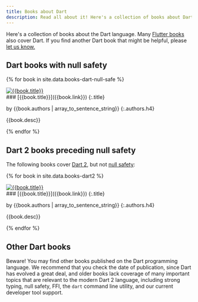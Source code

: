 ```yaml
---
title: Books about Dart
description: Read all about it! Here's a collection of books about Dart.
---
```


Here's a collection of books about the Dart language.
Many [Flutter books](https://flutter.dev/docs/resources/books)
also cover Dart.
If you find another Dart book that might be helpful, please
[let us know.](https://github.com/dart-lang/site-www/issues)

## Dart books with null safety

{% for book in site.data.books-dart-null-safe %}

<div class="book-img-with-details row">
<a href="{{book.link}}" title="{{book.title}}" class="col-sm-3 no-automatic-external">
  <img src="{% asset 'cover/{{book.cover}}' @path %}" alt="{{book.title}}"/>
</a>
<div class="details col-sm-9" markdown="1">
### [{{book.title}}]({{book.link}})
{:.title}

by {{book.authors | array_to_sentence_string}}
{:.authors.h4}

{{book.desc}}

</div>
</div>
{% endfor %}

## Dart 2 books preceding null safety

The following books cover [Dart 2](/dart-2), but not [null safety](/null-safety):

{% for book in site.data.books-dart2 %}

<div class="book-img-with-details row">
<a href="{{book.link}}" title="{{book.title}}" class="col-sm-3 no-automatic-external">
  <img src="{% asset 'cover/{{book.cover}}' @path %}" alt="{{book.title}}"/>
</a>
<div class="details col-sm-9" markdown="1">
### [{{book.title}}]({{book.link}})
{:.title}

by {{book.authors | array_to_sentence_string}}
{:.authors.h4}

{{book.desc}}

</div>
</div>
{% endfor %}

## Other Dart books

Beware! You may find other books published on the Dart programming 
language. We recommend that you check the date of publication, since 
Dart has evolved a great deal, and older books lack coverage of many 
important topics that are relevant to the modern Dart 2 language, 
including strong typing, null safety, FFI, the `dart` command line
utility, and our current developer tool support. 
